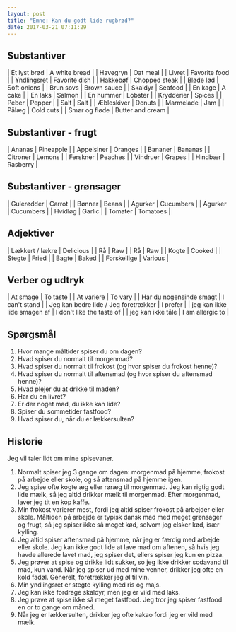 ```yaml
---
layout: post
title: "Emne: Kan du godt lide rugbrød?"
date: 2017-03-21 07:11:29
---
```


## Substantiver

| Et lyst brød 		| A white bread 		|
| Havegryn 				| Oat meal					|
| Livret 					| Favorite food 		|
|	Yndlingsret			| Favorite dish			|
| Hakkebøf 				| Chopped steak 		|
| Bløde lød 			| Soft onions				|
| Brun sovs 			| Brown sauce				|
| Skaldyr		 			| Seafood						|
| En kage					| A cake						|
| En laks			 		| Salmon						|
| En hummer 			| Lobster						|
| Krydderier 			| Spices						|
| Peber			 			| Pepper						|
| Salt			 			| Salt							|
| Æbleskiver			| Donuts						|
| Marmelade				| Jam								|
| Pålæg						| Cold cuts					|
| Smør og fløde		| Butter and cream		|

## Substantiver - frugt

| Ananas					| Pineapple					|
| Appelsiner			| Oranges						|
| Bananer					| Bananas						|
| Citroner				| Lemons						|
|	Ferskner				| Peaches						|
|	Vindruer				| Grapes						|
|	Hindbær					| Rasberry					|

## Substantiver - grønsager

| Gulerødder			| Carrot						|
| Bønner					| Beans							|
| Agurker					| Cucumbers					|
| Agurker					| Cucumbers					|
| Hvidløg					| Garlic						|
| Tomater					| Tomatoes					|

## Adjektiver

| Lækkert / lækre | Delicious 					|
| Rå     				  | Raw				 					|
| Rå     				  | Raw				 					|
| Kogte  				  | Cooked							|
| Stegte 				  | Fried				 				|
| Bagte 				  | Baked				 				|
| Forskellige		  | Various			 				|

## Verber og udtryk

| At smage															| To taste									|
| At variere														| To vary									|
| Har du nogensinde smagt								| I can't stand							|
| Jeg kan bedre lide / Jeg foretrækker	| I prefer									|
| jeg kan ikke lide smagen af						| I don't like the taste of	|
| jeg kan ikke tåle											| I am allergic to					|

## Spørgsmål

1. Hvor mange måltider spiser du om dagen?
2. Hvad spiser du normalt til morgenmad?
3. Hvad spiser du normalt til frokost (og hvor spiser du frokost henne)?
4. Hvad spiser du normalt til aftensmad (og hvor spiser du aftensmad henne)?
5. Hvad plejer du at drikke til maden?
6. Har du en livret?
7. Er der noget mad, du ikke kan lide?
8. Spiser du sommetider fastfood?
9. Hvad spiser du, når du er lækkersulten?

## Historie

Jeg vil taler lidt om mine spisevaner.

1. Normalt spiser jeg 3 gange om dagen: morgenmad på hjemme, frokost på arbejde eller skole, og så aftensmad på hjemme igen.
2. Jeg spise ofte kogte æg eller røræg til morgenmad. Jeg kan rigtig godt lide mælk, så jeg altid drikker mælk til morgenmad. Efter morgenmad, laver jeg tit en kop kaffe.
3. Min frokost varierer mest, fordi jeg altid spiser frokost på arbejder eller skole. Måltiden på arbejde er typisk dansk mad med meget grønsager og frugt, så jeg spiser ikke så meget kød, selvom jeg elsker kød, især kylling.
4. Jeg altid spiser aftensmad på hjemme, når jeg er færdig med arbejde eller skole. Jeg kan ikke godt lide at lave mad om aftenen, så hvis jeg havde allerede lavet mad, jeg spiser det, ellers spiser jeg kun en pizza.
5. Jeg prøver at spise og drikke lidt sukker, so jeg ikke drikker sodavand til mad, kun vand. Når jeg spiser ud med mine venner, drikker jeg ofte en kold fadøl. Generelt, foretrækker jeg øl til vin.
6. Min yndlingsret er stegte kylling med ris og majs.
7. Jeg kan ikke fordrage skaldyr, men jeg er vild med laks.
8. Jeg prøve at spise ikke så meget fastfood. Jeg tror jeg spiser fastfood en or to gange om måned.
9. Når jeg er lækkersulten, drikker jeg ofte kakao fordi jeg er vild med mælk.